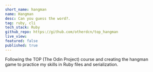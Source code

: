 ```yaml
---
short_name: hangman
name: Hangman
desc: Can you guess the word?.
tag: ruby, cli
tech_stack: Ruby
github_repo: https://github.com/otherdcn/top_hangman
live_view: 
featured: false
published: true
---
```


Following the TOP (The Odin Project) course and creating the hangman game to practice my skills in Ruby files and serialization.